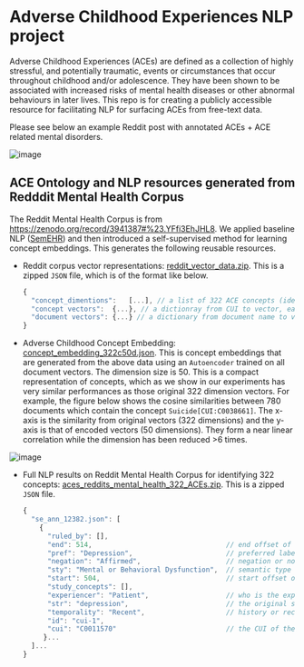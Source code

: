 # Adverse Childhood Experiences NLP project
Adverse Childhood Experiences (ACEs) are defined as a collection of highly stressful, and potentially traumatic, events or circumstances that occur throughout childhood and/or adolescence. They have been shown to be associated with increased risks of mental health diseases or other abnormal behaviours in later lives. This repo is for creating a publicly accessible resource for facilitating NLP for surfacing ACEs from free-text data.

Please see below an example Reddit post with annotated ACEs + ACE related mental disorders.

![image](https://user-images.githubusercontent.com/6075558/169579155-988bf561-4dd1-4dd6-ab78-13d332e9be0b.png)


## ACE Ontology and NLP resources generated from Redddit Mental Health Corpus
The Reddit Mental Health Corpus is from https://zenodo.org/record/3941387#%23.YFfi3EhJHL8. We applied baseline NLP ([SemEHR](https://academic.oup.com/jamia/article/25/5/530/4817428)) and then introduced a self-supervised method for learning concept embeddings. This generates the following reusable resources.

- Reddit corpus vector representations: [reddit_vector_data.zip](./Reddit-MH/reddit_vector_data.json.zip). This is a zipped `JSON` file, which is of the format like below.
  ```javascript
  {
    "concept_dimentions":	[...], // a list of 322 ACE concepts (identified as UMLS CUIs)
    "concept vectors":	{...}, // a dictionray from CUI to vector, each dimension of the vector is a concept (the order follows the concept list above)
    "document vectors":	{...} // a dictionary from document name to vector, the dimensions are the same as those of the concept vectors above.
  }
  ```
- Adverse Childhood Concept Embedding: [concept_embedding_322c50d.json](./Reddit-MH/concept_embedding_322c50d.json). This is concept embeddings that are generated from the above data using an `Autoencoder` trained on all document vectors. The dimension size is 50. This is a compact representation of concepts, which as we show in our experiments has very similar performances as those original 322 dimension vectors. For example, the figure below shows the cosine similarities between 780 documents which contain the concept `Suicide[CUI:C0038661]`. The x-axis is the similarity from original vectors (322 dimensions) and the y-axis is that of encoded vectors (50 dimensions). They form a near linear correlation while the dimension has been reduced >6 times.

![image](https://user-images.githubusercontent.com/6075558/169578177-c8b1ecdb-b526-4f31-95ef-87b294b7e868.png)

- Full NLP results on Reddit Mental Health Corpus for identifying 322 concepts: [aces_reddits_mental_health_322_ACEs.zip](./Reddit-MH/aces_reddits_mental_health_322_ACEs.zip). This is a zipped `JSON` file.
  ```javascript
  {
    "se_ann_12382.json": [
      {
        "ruled_by": [], 
        "end": 514,                                 // end offset of the mention
        "pref": "Depression",                       // preferred label of the concept as defined in UMLS
        "negation": "Affirmed",                     // negation or not
        "sty": "Mental or Behavioral Dysfunction",  // semantic type of the concept as defined in UMLS
        "start": 504,                               // start offset of the mention
        "study_concepts": [], 
        "experiencer": "Patient",                   // who is the experiencer
        "str": "depression",                        // the original string
        "temporality": "Recent",                    // history or recent mention
        "id": "cui-1", 
        "cui": "C0011570"                           // the CUI of the concept as in UMLS
       }...
    ]...
  }
  ```
